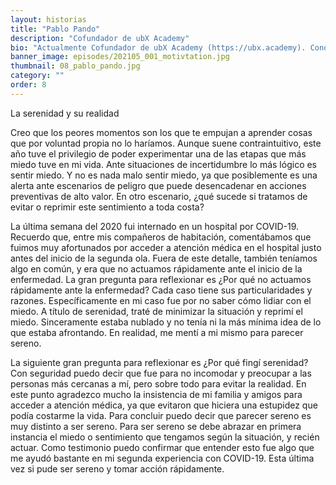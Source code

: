 ```yaml
---
layout: historias
title: "Pablo Pando"
description: "Cofundador de ubX Academy"
bio: "Actualmente Cofundador de ubX Academy (https://ubx.academy). Conoce otros proyectos en los que participé anteriormente en: https://pablopandob.com."
banner_image: episodes/202105_001_motivtation.jpg
thumbnail: 08_pablo_pando.jpg
category: ""
order: 8
---
```


La serenidad y su realidad

Creo que los peores momentos son los que te empujan a aprender cosas que por voluntad propia no lo haríamos. Aunque suene contraintuitivo, este año tuve el privilegio de poder experimentar una de las etapas que más miedo tuve en mi vida. Ante situaciones de incertidumbre lo más lógico es sentir miedo. Y no es nada malo sentir miedo, ya que posiblemente es una alerta ante escenarios de peligro que puede desencadenar en acciones preventivas de alto valor. En otro escenario, ¿qué sucede si tratamos de evitar o reprimir este sentimiento a toda costa?

La última semana del 2020 fui internado en un hospital por COVID-19. Recuerdo que, entre mis compañeros de habitación, comentábamos que fuimos muy afortunados por acceder a atención médica en el hospital justo antes del inicio de la segunda ola. Fuera de este detalle, también teníamos algo en común, y era que no actuamos rápidamente ante el inicio de la enfermedad. La gran pregunta para reflexionar es ¿Por qué no actuamos rápidamente ante la enfermedad? Cada caso tiene sus particularidades y razones. Específicamente en mi caso fue por no saber cómo lidiar con el miedo. A título de serenidad, traté de minimizar la situación y reprimí el miedo. Sinceramente estaba nublado y no tenía ni la más mínima idea de lo que estaba afrontando. En realidad, me mentí a mi mismo para parecer sereno.

La siguiente gran pregunta para reflexionar es ¿Por qué fingí serenidad? Con seguridad puedo decir que fue para no incomodar y preocupar a las personas más cercanas a mí, pero sobre todo para evitar la realidad. En este punto agradezco mucho la insistencia de mi familia y amigos para acceder a atención médica, ya que evitaron que hiciera una estupidez que podía costarme la vida. Para concluir puedo decir que parecer sereno es muy distinto a ser sereno. Para ser sereno se debe abrazar en primera instancia el miedo o sentimiento que tengamos según la situación, y recién actuar. Como testimonio puedo confirmar que entender esto fue algo que me ayudó bastante en mi segunda experiencia con COVID-19. Esta última vez si pude ser sereno y tomar acción rápidamente.

